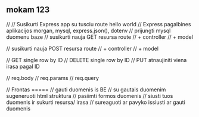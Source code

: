 ## mokam 123

//
// Susikurti Express app su tusciu route hello world
// Express pagalbines aplikacijos morgan, mysql, express.json(), dotenv
// prijungti mysql duomenu baze
// susikurti nauja GET resursa route
// + controller
// + model

// susikurti nauja POST resursa route
// + controller
// + model

// GET single row by ID
// DELETE single row by ID
// PUT atnaujiniti viena irasa pagal ID

// req.body
// req.params
// req.query

// Frontas =====
// gauti duomenis is BE
// su gautais duomenim sugeneruoti html struktura
// pasiimti formos duomenis
// siusti tuos duomenis ir sukurti resursa/ irasa
// sureaguoti ar pavyko issiusti ar gauti duomenis
